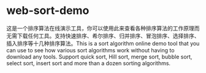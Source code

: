 # web-sort-demo
这是一个排序算法在线演示工具，你可以使用此来查看各种排序算法的工作原理而无需下载任何工具。支持快速排序、希尔排序、归并排序、冒泡排序、选择排序、插入排序等十几种排序算法。This is a sort algorithm online demo tool that you can use to see how various sort algorithms work without having to download any tools.  Support quick sort, Hill sort, merge sort, bubble sort, select sort, insert sort and more than a dozen sorting algorithms.

